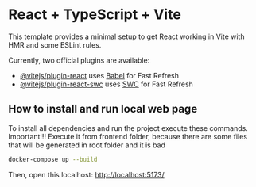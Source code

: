 # React + TypeScript + Vite

This template provides a minimal setup to get React working in Vite with HMR and some ESLint rules.

Currently, two official plugins are available:

- [@vitejs/plugin-react](https://github.com/vitejs/vite-plugin-react/blob/main/packages/plugin-react) uses [Babel](https://babeljs.io/) for Fast Refresh
- [@vitejs/plugin-react-swc](https://github.com/vitejs/vite-plugin-react/blob/main/packages/plugin-react-swc) uses [SWC](https://swc.rs/) for Fast Refresh

## How to install and run local web page

To install all dependencies and run the project execute these commands. 
Important!!! Execute it from frontend folder, because there are some files that will be generated in root folder and it is bad

```bash
docker-compose up --build
```
Then, open this localhost:
[http://localhost:5173/](http://localhost:5173/)
